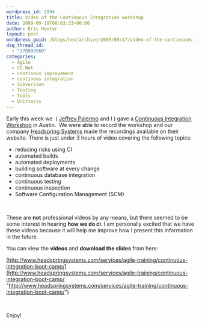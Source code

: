 ```yaml
---
wordpress_id: 2994
title: Video of the Continuous Integration workshop
date: 2009-09-18T00:03:33+00:00
author: Eric Hexter
layout: post
wordpress_guid: /blogs/hex/archive/2009/09/17/video-of-the-continuous-integration-workshop.aspx
dsq_thread_id:
  - "278993560"
categories:
  - Agile
  - CC.Net
  - continous improvement
  - continous integration
  - Subversion
  - Testing
  - Tools
  - Unittests
---
```

Early this week we&#160; ( [Jeffrey Palermo](http://jeffreypalermo.com) and I ) gave a [Continuous Integration Workshop](http://www.lostechies.com/blogs/hex/archive/2009/09/10/free-continuous-integration-workshop-in-austin-tuesday-sept-15th-1pm-5pm.aspx) in Austin.&#160; We were able to record the workshop and our company [Headspring Systems](http://Headspringsystems.com) made the recordings available on their website. There is just under 3 hours of video covering the following topics:

  * reducing risks using CI 
  * automated builds 
  * automated deployments 
  * building software at every change 
  * continuous database integration 
  * continuous testing 
  * continuous inspection 
  * Software Configuration Management (SCM)

&#160;

These are **not** professional videos by any means, but there seemed to be some interest in hearing **how we do ci**. I am personally excited that we have these videos because it will help me improve how I present this information in the future.

You can view the **videos** and **download the slides** from here:

[http://www.headspringsystems.com/services/agile-training/continuous-integration-boot-camp/](http://www.headspringsystems.com/services/agile-training/continuous-integration-boot-camp/ "http://www.headspringsystems.com/services/agile-training/continuous-integration-boot-camp/")

&#160;

Enjoy!